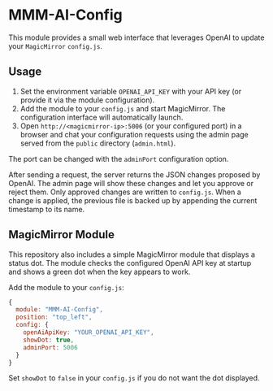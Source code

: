 # MMM-AI-Config

This module provides a small web interface that leverages OpenAI to update your `MagicMirror` `config.js`.

## Usage

1. Set the environment variable `OPENAI_API_KEY` with your API key (or provide it via the module configuration).
2. Add the module to your `config.js` and start MagicMirror. The configuration interface will automatically launch.
3. Open `http://<magicmirror-ip>:5006` (or your configured port) in a browser and chat your configuration requests using the admin page served from the `public` directory (`admin.html`).

The port can be changed with the `adminPort` configuration option.

After sending a request, the server returns the JSON changes proposed by OpenAI. The admin page will show these changes and let you approve or reject them. Only approved changes are written to `config.js`. When a change is applied, the previous file is backed up by appending the current timestamp to its name.

## MagicMirror Module

This repository also includes a simple MagicMirror module that displays a status dot. The module checks the configured OpenAI API key at startup and shows a green dot when the key appears to work.

Add the module to your `config.js`:

```javascript
{
  module: "MMM-AI-Config",
  position: "top_left",
  config: {
    openAiApiKey: "YOUR_OPENAI_API_KEY",
    showDot: true,
    adminPort: 5006
  }
}
```

Set `showDot` to `false` in your `config.js` if you do not want the dot displayed.
